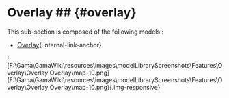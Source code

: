 # Overlay ## {#overlay}

This sub-section is composed of the following models :

* [Overlay](references#OverlayOverlay){.internal-link-anchor}

![F:\Gama\GamaWiki\resources\images\modelLibraryScreenshots\Features\Overlay\Overlay Overlay\map-10.png](F:\Gama\GamaWiki\resources\images\modelLibraryScreenshots\Features\Overlay\Overlay Overlay\map-10.png){.img-responsive}